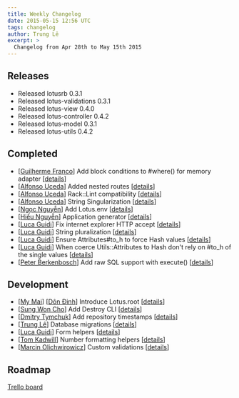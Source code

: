```yaml
---
title: Weekly Changelog
date: 2015-05-15 12:56 UTC
tags: changelog
author: Trung Lê
excerpt: >
  Changelog from Apr 28th to May 15th 2015
---
```


## Releases

- Released lotusrb 0.3.1
- Released lotus-validations 0.3.1
- Released lotus-view 0.4.0
- Released lotus-controller 0.4.2
- Released lotus-model 0.3.1
- Released lotus-utils 0.4.2

## Completed

- [[Guilherme Franco](https://github.com/guilhermeFranco)] Add block conditions to #where() for memory adapter [[details](https://github.com/lotus/model/pull/180)]
- [[Alfonso Uceda](https://github.com/AlfonsoUceda)] Added nested routes [[details](https://github.com/lotus/router/pull/51)]
- [[Alfonso Uceda](https://github.com/AlfonsoUceda)] Rack::Lint compatibility [[details](https://github.com/lotus/controller/pull/108)]
- [[Alfonso Uceda](https://github.com/AlfonsoUceda)] String Singularization [[details](https://github.com/lotus/utils/pull/73)]
- [[Ngọc Nguyễn](https://github.com/nguyenngoc2505)] Add Lotus.env [[details](https://github.com/lotus/lotus/pull/216)]
- [[Hiếu Nguyễn](https://github.com/hieuk09)] Application generator [[details](https://github.com/lotus/lotus/pull/214)]
- [[Luca Guidi](https://github.com/jodosha)] Fix internet explorer HTTP accept [[details](https://github.com/lotus/controller/pull/105)]
- [[Luca Guidi](https://github.com/jodosha)] String pluralization [[details](https://github.com/lotus/utils/pull/72)]
- [[Luca Guidi](https://github.com/jodosha)] Ensure Attributes#to_h to force Hash values [[details](https://github.com/lotus/utils/pull/74)]
- [[Luca Guidi](https://github.com/jodosha)] When coerce Utils::Attributes to Hash don't rely on #to_h of the single values [[details](https://github.com/lotus/utils/pull/76)]
- [[Peter Berkenbosch](https://github.com/peterberkenbosch)] Add raw SQL support with execute() [[details](https://github.com/lotus/model/pull/184)]

## Development

- [[My Mai](https://github.com/mymai91)] [[Dôn Đinh](https://github.com/dondinhit)] Introduce Lotus.root [[details](https://github.com/lotus/lotus/pull/213)]
- [[Sung Won Cho](https://github.com/sungwoncho)] Add Destroy CLI [[details](https://github.com/lotus/lotus/pull/194)]
- [[Dmitry Tymchuk](https://github.com/dsnipe)] Add repository timestamps [[details](https://github.com/lotus/model/pull/169)]
- [[Trung Lê](https://github.com/joneslee85)] Database migrations [[details](https://github.com/lotus/model/pull/144)]
- [[Luca Guidi](https://github.com/jodosha)] Form helpers [[details](https://github.com/lotus/helpers/pull/16)]
- [[Tom Kadwill](https://github.com/tomkadwill)] Number formatting helpers [[details](https://github.com/lotus/helpers/pull/11)]
- [[Marcin Olichwirowicz](https://github.com/rodzyn)] Custom validations [[details](https://github.com/lotus/validations/pull/49)]

## Roadmap

[Trello board](http://bit.ly/lotusrb-roadmap)
